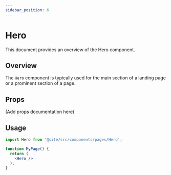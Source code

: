 ```yaml
---
sidebar_position: 6
---
```


# Hero

This document provides an overview of the Hero component.

## Overview

The `Hero` component is typically used for the main section of a landing page or a prominent section of a page.

## Props

(Add props documentation here)

## Usage

```jsx
import Hero from '@site/src/components/pages/Hero';

function MyPage() {
  return (
    <Hero />
  );
}
```
